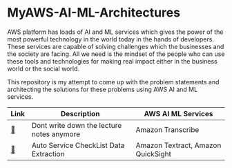 # MyAWS-AI-ML-Architectures

AWS platform has loads of AI and ML services which gives the power of the most powerful technology in the world today in the hands of developers. These services are capable of solving challenges which the businesses and the society are facing. All we need is the mindset of the people who can use these tools and technologies for making real impact either in the business world or the social world.

This repository is my attempt to come up with the problem statements and architecting the solutions for these problems using AWS AI and ML services.


| Link | Description | AWS AI ML Services
| --- | --- | --- |
| [:link:](AutomatingTranscribingLectures.md) | Dont write down the lecture notes anymore | Amazon Transcribe
| [:link:](ChecklistExtraction.md) | Auto Service CheckList Data Extraction | Amazon Textract, Amazon QuickSight

